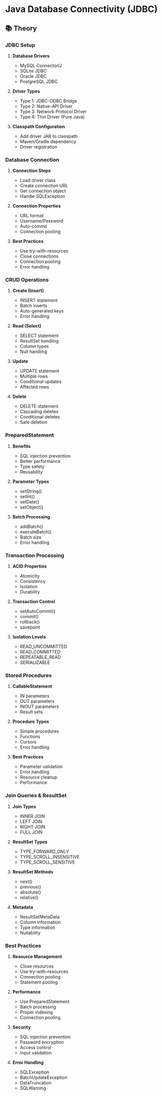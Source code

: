 # Java Database Connectivity (JDBC)

## 📚 Theory

### JDBC Setup
1. **Database Drivers**
   - MySQL Connector/J
   - SQLite JDBC
   - Oracle JDBC
   - PostgreSQL JDBC

2. **Driver Types**
   - Type 1: JDBC-ODBC Bridge
   - Type 2: Native-API Driver
   - Type 3: Network Protocol Driver
   - Type 4: Thin Driver (Pure Java)

3. **Classpath Configuration**
   - Add driver JAR to classpath
   - Maven/Gradle dependency
   - Driver registration

### Database Connection
1. **Connection Steps**
   - Load driver class
   - Create connection URL
   - Get connection object
   - Handle SQLException

2. **Connection Properties**
   - URL format
   - Username/Password
   - Auto-commit
   - Connection pooling

3. **Best Practices**
   - Use try-with-resources
   - Close connections
   - Connection pooling
   - Error handling

### CRUD Operations
1. **Create (Insert)**
   - INSERT statement
   - Batch inserts
   - Auto-generated keys
   - Error handling

2. **Read (Select)**
   - SELECT statement
   - ResultSet handling
   - Column types
   - Null handling

3. **Update**
   - UPDATE statement
   - Multiple rows
   - Conditional updates
   - Affected rows

4. **Delete**
   - DELETE statement
   - Cascading deletes
   - Conditional deletes
   - Safe deletion

### PreparedStatement
1. **Benefits**
   - SQL injection prevention
   - Better performance
   - Type safety
   - Reusability

2. **Parameter Types**
   - setString()
   - setInt()
   - setDate()
   - setObject()

3. **Batch Processing**
   - addBatch()
   - executeBatch()
   - Batch size
   - Error handling

### Transaction Processing
1. **ACID Properties**
   - Atomicity
   - Consistency
   - Isolation
   - Durability

2. **Transaction Control**
   - setAutoCommit()
   - commit()
   - rollback()
   - savepoint

3. **Isolation Levels**
   - READ_UNCOMMITTED
   - READ_COMMITTED
   - REPEATABLE_READ
   - SERIALIZABLE

### Stored Procedures
1. **CallableStatement**
   - IN parameters
   - OUT parameters
   - INOUT parameters
   - Result sets

2. **Procedure Types**
   - Simple procedures
   - Functions
   - Cursors
   - Error handling

3. **Best Practices**
   - Parameter validation
   - Error handling
   - Resource cleanup
   - Performance

### Join Queries & ResultSet
1. **Join Types**
   - INNER JOIN
   - LEFT JOIN
   - RIGHT JOIN
   - FULL JOIN

2. **ResultSet Types**
   - TYPE_FORWARD_ONLY
   - TYPE_SCROLL_INSENSITIVE
   - TYPE_SCROLL_SENSITIVE

3. **ResultSet Methods**
   - next()
   - previous()
   - absolute()
   - relative()

4. **Metadata**
   - ResultSetMetaData
   - Column information
   - Type information
   - Nullability

### Best Practices
1. **Resource Management**
   - Close resources
   - Use try-with-resources
   - Connection pooling
   - Statement pooling

2. **Performance**
   - Use PreparedStatement
   - Batch processing
   - Proper indexing
   - Connection pooling

3. **Security**
   - SQL injection prevention
   - Password encryption
   - Access control
   - Input validation

4. **Error Handling**
   - SQLException
   - BatchUpdateException
   - DataTruncation
   - SQLWarning
